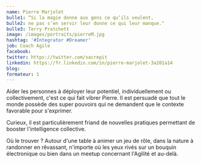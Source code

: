 ```yaml
---
name: Pierre Marjolet
bulle1: “Si la magie donne aux gens ce qu’ils veulent, 
bulle2: ne pas s’en servir leur donne ce qui leur manque."
bulle3: Terry Pratchett
image: /images/portraits/pierreM.jpg
hashtag: '#Integrator #Dreamer'
job: Coach Agile
facebook: 
twitter: https://twitter.com/sacrepit
linkedin: https://fr.linkedin.com/in/pierre-marjolet-3a201a14
blog: 
formateur: 1
---
```

Aider les personnes à déployer leur potentiel, individuellement ou collectivement, c'est ce qui fait vibrer Pierre.
Il est persuadé que tout le monde possède des super pouvoirs qui ne demandent que le contexte favorable pour s'exprimer.

Curieux, il est particulièrement friand de nouvelles pratiques permettant de booster l'intelligence collective.

Où le trouver ?
Autour d'une table à animer un jeu de rôle, dans la nature à randonner en rêvassant, n'importe où les yeux rivés sur un bouquin électronique ou bien dans un meetup concernant l'Agilité et au-delà.
